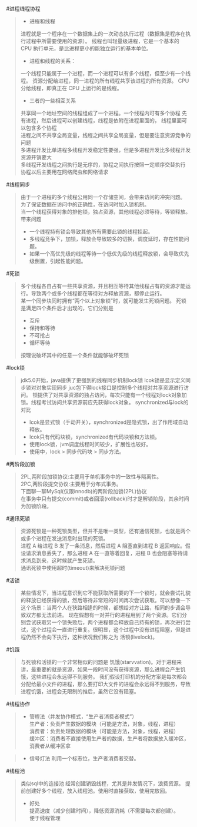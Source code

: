 #进程线程协程
>+ 进程和线程        
> 
> 进程就是一个程序在一个数据集上的一次动态执行过程（数据集是程序在执行过程中所需要使用的资源）。
> 线程也叫轻量级进程，它是一个基本的 CPU 执行单元，是比进程更小的能独立运行的基本单位。
> 
>+ 进程和线程的关系：     
> 
> 一个线程只能属于一个进程，而一个进程可以有多个线程，但至少有一个线程。 
> 资源分配给进程，同一进程的所有线程共享该进程的所有资源。 
> CPU 分给线程，即真正在 CPU 上运行的是线程。
> 
>+ 三者的一些相互关系
> 
> 共享同一个地址空间的线程组成了一个进程。一个线程内可有多个协程
> 先有进程，然后进程可以创建线程，线程是依附在进程里面的， 线程里面可以包含多个协程         
> 进程之间不共享全局变量，线程之间共享全局变量，但是要注意资源竞争的问题       
> 多进程开发比单进程多线程开发稳定性要强，但是多进程开发比多线程开发资源开销要大       
> 多线程开发线程之间执行是无序的，协程之间执行按照一定顺序交替执行      
> 协程以后主要用在网络爬虫和网络请求     

#线程同步
> 由于一个进程的多个线程公用同一个存储空间，会带来访问的冲突问题。       
> 为了保证数据在访问中的正确性，在访问时加入锁机制。     
> 当一个线程获得对象的排他锁，独占资源，其他线程必须等待，等锁释放。
> 带来问题      
>+ 一个线程持有锁会导致其他所有需要此锁的线程挂起。
>+ 多线程竞争下，加锁，释放会导致较多的切换，调度延时，存在性能问题。
>+ 如果一个高优先级的线程等待一个低优先级的线程释放锁，会导致优先级倒置，引起性能问题。       

#死锁
> 多个线程各自占有一些共享资源，并且相互等待其他线程占有的资源才能运行。导致两个或多个线程都在等待对方释放资源，都停止运行。     
> 某一个同步块同时拥有“两个以上对象锁”时，就可能发生死锁问题。
> 死锁是满足四个条件后才出现的，它们分别是
> + 互斥
> + 保持和等待
> + 不可抢占
> + 循环等待       
> 
> 按理说破坏其中的任意一个条件就能够破坏死锁

#lock锁
> jdk5.0开始，java提供了更强到的线程同步机制lock锁
> lcok锁是显示定义同步锁对对象实现同步
> juc包下得lock接口是控制多个线程对共享资源进行访问。
> 锁提供了对共享资源的独占访问，每次只能有一个线程对lock对象加锁。线程考试访问共享资源前应先获得lock对象。
> synchronized与lock的对比
> + lcok是显式锁（手动开关），synchronized是隐式锁，出了作用域自动释放。
> + lcok只有代码块锁，synchronized有代码块锁和方法锁。
> + 使用lock锁，jvm调度线程时间较少，扩展性也较好。
> + 使用中，lock > 同步代码块 > 同步方法。

#两阶段加锁
> 2PL,两阶段加锁协议:主要用于单机事务中的一致性与隔离性。        
> 2PC,两阶段提交协议:主要用于分布式事务。        
> 下面聊一聊MySql(仅限innodb)的两阶段加锁(2PL)协议     
> 在事务中只有提交(commit)或者回滚(rollback)时才是解锁阶段，其余时间为加锁阶段。      

#通讯死锁
> 资源死锁是一种死锁类型，但并不是唯一类型，还有通信死锁，也就是两个或多个进程在发送消息时出现的死锁。        
> 进程 A 给进程 B 发了一条消息，然后进程 A 阻塞直到进程 B 返回响应。假设请求消息丢失了，那么进程 A 在一直等着回复，进程 B 也会阻塞等待请求消息到来，这时候就产生死锁。       
> 通讯死锁中使用超时(timeout)来解决死锁问题


#活锁
> 某些情况下，当进程意识到它不能获取所需要的下一个锁时，就会尝试礼貌的释放已经获得的锁，然后等待非常短的时间再次尝试获取。可以想像一下这个场景：当两个人在狭路相逢的时候，都想给对方让路，相同的步调会导致双方都无法前进。
> 现在假想有一对并行的进程用到了两个资源。它们分别尝试获取另一个锁失败后，两个进程都会释放自己持有的锁，再次进行尝试，这个过程会一直进行重复。很明显，这个过程中没有进程阻塞，但是进程仍然不会向下执行，这种状况我们称之为 活锁(livelock)。

#饥饿
> 与死锁和活锁的一个非常相似的问题是 饥饿(starvvation)。对于进程来讲，最重要的就是资源，如果一段时间没有获得资源，那么进程会产生饥饿，这些进程会永远得不到服务。
> 我们假设打印机的分配方案是每次都会分配给最小文件的进程，那么要打印大文件的进程会永远得不到服务，导致进程饥饿，进程会无限制的推后，虽然它没有阻塞。


#线程协作
> + 管程法（并发协作模式，“生产者消费者模式”）        
> 生产者：负责产生数据的模块（可能是方法，对象，线程，进程）     
> 消费者：负责处理数据的模块（可能是方法，对象，线程，进程）     
> 缓冲区：消费者不直接使用生产者的数据，生产者将数据放入缓冲区，消费者从缓冲区拿       

> + 信号灯法
> 利用一个标志位，生产者消费者交替。


#线程池
> 类似sql中的连接池
> 经常创建销毁线程，尤其是并发情况下，浪费资源。
> 提前创建好多个线程，放入线程池。使用时直接获取，使用完放回。
> + 好处      
> 提高速度（减少创建时间），降低资源消耗（不需要每次都创建）。        
> 便于线程管理